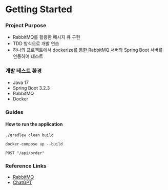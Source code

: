 # Getting Started

### Project Purpose

* RabbitMQ를 활용한 메시지 큐 구현
* TDD 방식으로 개발 연습
* 하나의 프로젝트에서 dockerize를 통한 RabbitMQ 서버와 Spring Boot 서버를 연동하여 테스트


### 개발 테스트 환경

* Java 17
* Spring Boot 3.2.3
* RabbitMQ
* Docker


### Guides

#### How to run the application
```angular2html
./gradlew clean build

docker-compose up --build
```

```
POST "/api/order"

```


### Reference Links

* [RabbitMQ](https://www.rabbitmq.com/)
* [ChatGPT](https://chat.openai.com/)
